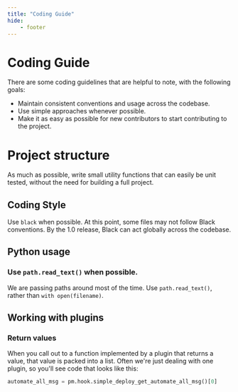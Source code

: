 ```yaml
---
title: "Coding Guide"
hide:
    - footer
---
```


# Coding Guide

There are some coding guidelines that are helpful to note, with the following goals:

- Maintain consistent conventions and usage across the codebase.
- Use simple approaches whenever possible.
- Make it as easy as possible for new contributors to start contributing to the project.

# Project structure

As much as possible, write small utility functions that can easily be unit tested, without the need for building a full project.

## Coding Style

Use `black` when possible. At this point, some files may not follow Black conventions. By the 1.0 release, Black can act globally across the codebase.

## Python usage

### Use `path.read_text()` when possible.

We are passing paths around most of the time. Use `path.read_text()`, rather than `with open(filename)`.


## Working with plugins

### Return values

When you call out to a function implemented by a plugin that returns a value, that value is packed into a list. Often we're just dealing with one plugin, so you'll see code that looks like this:

```python
automate_all_msg = pm.hook.simple_deploy_get_automate_all_msg()[0]
```